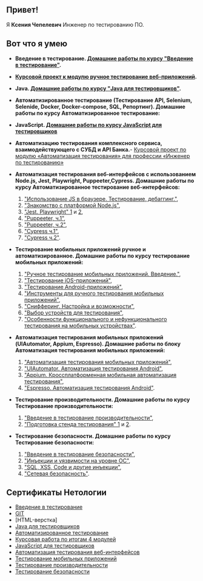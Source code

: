 ## Привет! 
Я **Ксения Чепелевич** Инженер по тестированию ПО.

## Вот что я умею
* __Введение в тестирование. [Домашние работы по курсу "Введение в тестирование"](https://github.com/KseniyaChepelevich/Chepelevich-Kseniya/blob/main/Homework_for_the_course_Introduction_to_Testing.md).__ 

  
* __[Курсовой проект к модулю ручное тестирование веб-приложений](https://docs.google.com/document/d/1pOtzILhWQmmu8U28rY-2aazheYXkDWrpZtsamq9uwgk/edit?usp=sharing).__
* __Java. [Домашние работы по курсу "Java для тестировщиков"](https://github.com/KseniyaChepelevich/Chepelevich-Kseniya/blob/main/Java_Tester_Homework.md).__
  
* __Автоматизированное тестирование (Тестирование API, Selenium, Selenide, Docker, Docker-compose, SQL, Репортинг). Домашние работы по курсу Автоматизированное тестирование:__

 
* __JavaScript. [Домашние работы по курсу JavaScript для тестировщиков](https://github.com/KseniyaChepelevich/bjs-2-homeworks.git)__

* __Автоматизацию тестирования комплексного сервиса, взаимодействующего с СУБД и API Банка.__- [Курсовой проект по модулю «Автоматизация тестирования» для профессии «Инженер по тестированию»](https://github.com/KseniyaChepelevich/course_project.git)


* __Автоматизация тестирования веб-интерфейсов с использованием Node.js, Jest, Playwright, Puppeeter,Cypress. Домашние работы по курсу Автоматизированное тестирование веб-интерфейсов:__

  1.  ["Использование JS в браузере. Тестирование, дебаггинг."](https://github.com/KseniyaChepelevich/testing_and_debugging.git),  
  1.  ["Знакомство с платформой Node.js"](https://github.com/KseniyaChepelevich/7.2.git),  
  1.  ["Jest. Playwright" 1](https://github.com/KseniyaChepelevich/7.2_Test_Jest.git) и [2](https://github.com/KseniyaChepelevich/Test_Playwright.git),  
  1.  ["Puppeeter, ч.1"](https://github.com/KseniyaChepelevich/7.4_puppeteer_timeout.git),  
  1.  ["Puppeeter, ч.2"](https://github.com/KseniyaChepelevich/7.5_puppeteer_ticket_booking.git),  
  1.  ["Cypress ч.1"](https://github.com/KseniyaChepelevich/CYPRS_1.git),  
  1.  ["Cypress ч.2"](https://github.com/KseniyaChepelevich/Cypress2_cinema.git).
* __Тестирование мобильных приложений ручное и автоматизированное. Домашние работы по курсу тестирование мобильных приложений:__

  1.  ["Ручное тестирование мобильных приложений. Введение."](https://docs.google.com/spreadsheets/d/1WWgN8azxuZx17rD3fjDJuY1G77PNyD3X7Dx35VKAkgs/edit?usp=sharing),  
  1.  ["Тестирование iOS-приложений"](https://docs.google.com/spreadsheets/d/1YanC6tAY_TpZ0a_NlSZP2hSJ5ojX78-qei2lgLO3q3o/edit?usp=sharing),  
  1.  ["Тестирование Android-приложений"](https://docs.google.com/spreadsheets/d/1-0KU-UJ1CshVASI0YQbqLYKK13ITyk4lu9CZQ0LYmSg/edit?usp=sharing),  
  1.  ["Инструменты для ручного тестирования мобильных приложений"](https://docs.google.com/spreadsheets/d/1ZOsnv5yS9iJIFh-KAmpqfSxZyibOM437lISr6khqd9Q/edit?usp=sharing),  
  1.  ["Снифферинг. Настройка и возможности"](https://docs.google.com/spreadsheets/d/1eKkr8kRRdH9P4POz4U6Jw5tpvttL23nl0BOyd_ruKu0/edit?usp=sharing),  
  1.  ["Выбор устройств для тестирования"](https://docs.google.com/spreadsheets/d/1aI6D0S9a_UH7Rwxr36PBYHv_XLrFVrkUsO2PqdGmKz4/edit?usp=sharing),  
  1.  ["Особенности функционального и нефункционального тестирования на мобильных устройствах"](https://docs.google.com/document/d/1swRr8cFisz9vD1rwy_a4xA1Lv76WCHzSpLNdGAFJCSI/edit?usp=sharing).
* __Автоматизация тестирования мобильных приложений (UIAutomator, Appium, Espresso). Домашние работы по блоку Автоматизация тестирования мобильных приложений:__ 

  1.  ["Автоматизация тестирования мобильных приложений"](https://github.com/KseniyaChepelevich/2.1_mobile_app_testing_automation.git),  
  1.  ["UIAutomator. Автоматизация тестирования Android"](https://github.com/KseniyaChepelevich/2.2._UI_Automator.git),  
  1.  ["Appium. Кроссплатформенная мобильная автоматизация тестирования"](https://github.com/KseniyaChepelevich/appium-tests.git),  
  1.  ["Espresso. Автоматизация тестирования Android"](https://github.com/KseniyaChepelevich/2.5-espresso.git).
* __Тестирование производительности. Домашние работы по курсу Тестирование производительности:__ 

  1. ["Введение в тестирование производительности"](https://docs.google.com/document/d/1AeEF4eiATyasRt68-JMK68Q8zHkO8LbAmfDgJmmntvU/edit?usp=sharing),  
  1.  ["Подготовка стенда тестирования" 1](https://github.com/KseniyaChepelevich/prometheus.git) и [2](https://github.com/KseniyaChepelevich/telegraf_grafana.git).
* __Тестирование безопасности. Домашние работы по курсу Тестирование безопасности:__ 

  1.  ["Введение в тестирование безопасности"](https://docs.google.com/document/d/1K3KFQ79TXgJjVPRZjyDj295LP-9xP7aSMNKoypasjCg/edit?usp=sharing),  
  1.  ["Инъекции и уязвимости на уровне ОС"](https://docs.google.com/document/d/1iQk5lqdrZDCigcVqy5IeiL4WYDMneSLEilVkpu-gFG0/edit?usp=sharing),  
  1.  ["SQL, XSS, Code и другие инъекции"](https://docs.google.com/document/d/1_dbreUzH1jHt-9TWs3B9avvIRw9Vg-Se7_wtMx9Lnnw/edit?usp=sharing),  
  1.  ["Сетевая безопасность"](https://docs.google.com/document/d/13z71nrB48XTzwGms12WhpkO_QOKSACAvlpv542kMw_o/edit?usp=sharing).


## Сертификаты Нетологии

* [Введение в тестирование]()
* [GIT]()
* [HTML-верстка]
* [Java для тестировщиков]()
* [Автоматизированное тестирование]()
* [Курсовая работа по итогам 4 модулей]()
* [JavaScript для тестировщиков]()
* [Автоматизация тестирования веб-интерфейсов]()
* [Тестирование мобильных приложений]()
* [Тестирование производительности]()
* [Тестирование безопасности]()
